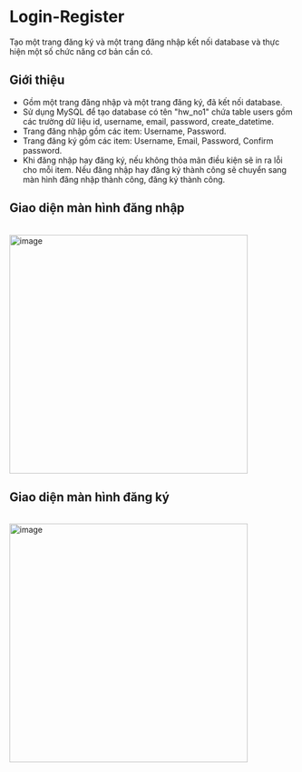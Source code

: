 # Login-Register
Tạo một trang đăng ký và một trang đăng nhập kết nối database và thực hiện một số chức năng cơ bản cần có.

## Giới thiệu
- Gồm một trang đăng nhập và một trang đăng ký, đã kết nối database. 
- Sử dụng MySQL để tạo database có tên "hw_no1" chứa table users gồm các trường dữ liệu id, username, email, password, create_datetime.
- Trang đăng nhập gồm các item: Username, Password.
- Trang đăng ký gồm các item: Username, Email, Password, Confirm password.
- Khi đăng nhập hay đăng ký, nếu không thỏa mãn điều kiện sẽ in ra lỗi cho mỗi item. Nếu đăng nhập hay đăng ký thành công sẽ chuyển sang màn hình đăng nhập thành công, đăng ký thành công.

## Giao diện màn hình đăng nhập
<br>
<img width="420" alt="image" src="https://user-images.githubusercontent.com/127092095/223069257-d6ea0767-05f6-4c9d-8436-6ddf4634ee7b.png">
</br>

## Giao diện màn hình đăng ký
<br>
<img width="420" alt="image" src="https://user-images.githubusercontent.com/127092095/223069390-3c37ffcc-f3d0-4fb2-a03b-28023cd5bb3f.png">
</br>

